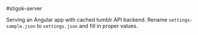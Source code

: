 #stigok-server

Serving an Angular app with cached tumblr API backend.
Rename `settings-sample.json` to `settings.json` and fill in proper values.
